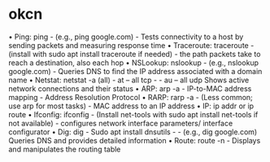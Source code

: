 # okcn
• Ping: ping <hostname or IP>  - 
(e.g., ping google.com) - 
Tests connectivity to a host by sending packets and measuring 
response time 
• Traceroute: traceroute <hostname or IP>  - 
(install with sudo apt install traceroute if needed) - 
the path packets take to reach a destination, also each hop 
• NSLookup: nslookup <hostname>  - 
(e.g., nslookup google.com) - 
Queries DNS to find the IP address associated with a domain name 
• Netstat: netstat -a (all) - 
at – all tcp - - 
au – all udp 
Shows active network connections and their status 
• ARP: arp -a - 
IP-to-MAC address mapping - 
Address Resolution Protocol 
• RARP: rarp -a - 
(Less common; use arp for most tasks) - 
MAC address to an IP address 
• IP: ip addr or ip route 
• Ifconfig: ifconfig - 
(Install net-tools with sudo apt install net-tools if not available)  - 
configures network interface parameters/ interface configurator 
• Dig: dig <hostname>  - 
Sudo apt install dnsutils - - 
(e.g., dig google.com) 
Queries DNS and provides detailed information 
• Route: route -n - 
Displays and manipulates the routing table 
